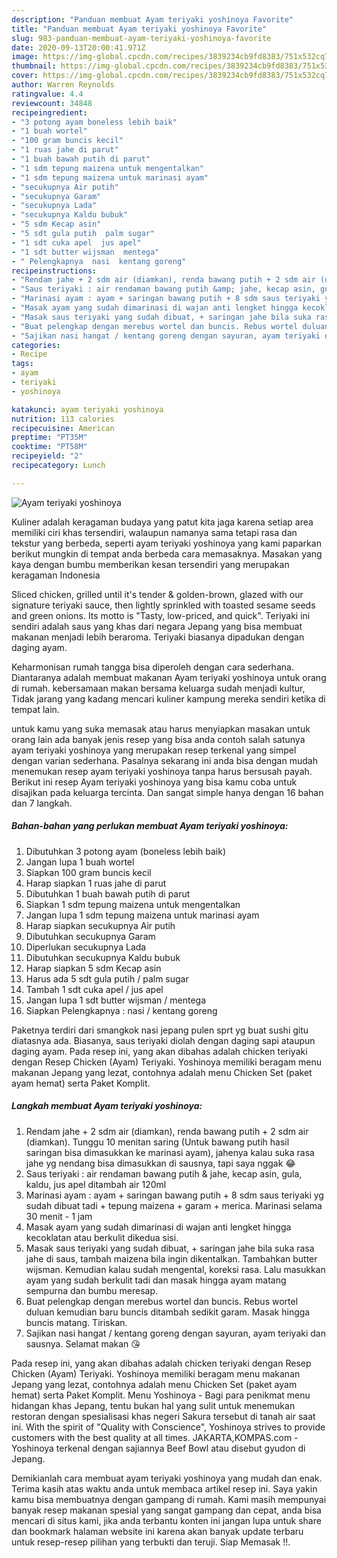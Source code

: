 ```yaml
---
description: "Panduan membuat Ayam teriyaki yoshinoya Favorite"
title: "Panduan membuat Ayam teriyaki yoshinoya Favorite"
slug: 983-panduan-membuat-ayam-teriyaki-yoshinoya-favorite
date: 2020-09-13T20:00:41.971Z
image: https://img-global.cpcdn.com/recipes/3839234cb9fd8383/751x532cq70/ayam-teriyaki-yoshinoya-foto-resep-utama.jpg
thumbnail: https://img-global.cpcdn.com/recipes/3839234cb9fd8383/751x532cq70/ayam-teriyaki-yoshinoya-foto-resep-utama.jpg
cover: https://img-global.cpcdn.com/recipes/3839234cb9fd8383/751x532cq70/ayam-teriyaki-yoshinoya-foto-resep-utama.jpg
author: Warren Reynolds
ratingvalue: 4.4
reviewcount: 34848
recipeingredient:
- "3 potong ayam boneless lebih baik"
- "1 buah wortel"
- "100 gram buncis kecil"
- "1 ruas jahe di parut"
- "1 buah bawah putih di parut"
- "1 sdm tepung maizena untuk mengentalkan"
- "1 sdm tepung maizena untuk marinasi ayam"
- "secukupnya Air putih"
- "secukupnya Garam"
- "secukupnya Lada"
- "secukupnya Kaldu bubuk"
- "5 sdm Kecap asin"
- "5 sdt gula putih  palm sugar"
- "1 sdt cuka apel  jus apel"
- "1 sdt butter wijsman  mentega"
- " Pelengkapnya  nasi  kentang goreng"
recipeinstructions:
- "Rendam jahe + 2 sdm air (diamkan), renda bawang putih + 2 sdm air (diamkan). Tunggu 10 menitan saring (Untuk bawang putih hasil saringan bisa dimasukkan ke marinasi ayam), jahenya kalau suka rasa jahe yg nendang bisa dimasukkan di sausnya, tapi saya nggak 😂"
- "Saus teriyaki : air rendaman bawang putih &amp; jahe, kecap asin, gula, kaldu, jus apel ditambah air 120ml"
- "Marinasi ayam : ayam + saringan bawang putih + 8 sdm saus teriyaki yg sudah dibuat tadi + tepung maizena + garam + merica. Marinasi selama 30 menit - 1 jam"
- "Masak ayam yang sudah dimarinasi di wajan anti lengket hingga kecoklatan atau berkulit dikedua sisi."
- "Masak saus teriyaki yang sudah dibuat, + saringan jahe bila suka rasa jahe di saus, tambah maizena bila ingin dikentalkan. Tambahkan butter wijsman. Kemudian kalau sudah mengental, koreksi rasa. Lalu masukkan ayam yang sudah berkulit tadi dan masak hingga ayam matang sempurna dan bumbu meresap."
- "Buat pelengkap dengan merebus wortel dan buncis. Rebus wortel duluan kemudian baru buncis ditambah sedikit garam. Masak hingga buncis matang. Tiriskan."
- "Sajikan nasi hangat / kentang goreng dengan sayuran, ayam teriyaki dan sausnya. Selamat makan 😘"
categories:
- Recipe
tags:
- ayam
- teriyaki
- yoshinoya

katakunci: ayam teriyaki yoshinoya 
nutrition: 113 calories
recipecuisine: American
preptime: "PT35M"
cooktime: "PT58M"
recipeyield: "2"
recipecategory: Lunch

---
```



![Ayam teriyaki yoshinoya](https://img-global.cpcdn.com/recipes/3839234cb9fd8383/751x532cq70/ayam-teriyaki-yoshinoya-foto-resep-utama.jpg)

Kuliner adalah keragaman budaya yang patut kita jaga karena setiap area memiliki ciri khas tersendiri, walaupun namanya sama tetapi rasa dan tekstur yang berbeda, seperti ayam teriyaki yoshinoya yang kami paparkan berikut mungkin di tempat anda berbeda cara memasaknya. Masakan yang kaya dengan bumbu memberikan kesan tersendiri yang merupakan keragaman Indonesia

Sliced chicken, grilled until it&#39;s tender &amp; golden-brown, glazed with our signature teriyaki sauce, then lightly sprinkled with toasted sesame seeds and green onions. Its motto is &#34;Tasty, low-priced, and quick&#34;. Teriyaki ini sendiri adalah saus yang khas dari negara Jepang yang bisa membuat makanan menjadi lebih beraroma. Teriyaki biasanya dipadukan dengan daging ayam.

Keharmonisan rumah tangga bisa diperoleh dengan cara sederhana. Diantaranya adalah membuat makanan Ayam teriyaki yoshinoya untuk orang di rumah. kebersamaan makan bersama keluarga sudah menjadi kultur, Tidak jarang yang kadang mencari kuliner kampung mereka sendiri ketika di tempat lain.

untuk kamu yang suka memasak atau harus menyiapkan masakan untuk orang lain ada banyak jenis resep yang bisa anda contoh salah satunya ayam teriyaki yoshinoya yang merupakan resep terkenal yang simpel dengan varian sederhana. Pasalnya sekarang ini anda bisa dengan mudah menemukan resep ayam teriyaki yoshinoya tanpa harus bersusah payah.
Berikut ini resep Ayam teriyaki yoshinoya yang bisa kamu coba untuk disajikan pada keluarga tercinta. Dan sangat simple hanya dengan 16 bahan dan 7 langkah.


<!--inarticleads1-->

##### Bahan-bahan yang perlukan membuat Ayam teriyaki yoshinoya:

1. Dibutuhkan 3 potong ayam (boneless lebih baik)
1. Jangan lupa 1 buah wortel
1. Siapkan 100 gram buncis kecil
1. Harap siapkan 1 ruas jahe di parut
1. Dibutuhkan 1 buah bawah putih di parut
1. Siapkan 1 sdm tepung maizena untuk mengentalkan
1. Jangan lupa 1 sdm tepung maizena untuk marinasi ayam
1. Harap siapkan secukupnya Air putih
1. Dibutuhkan secukupnya Garam
1. Diperlukan secukupnya Lada
1. Dibutuhkan secukupnya Kaldu bubuk
1. Harap siapkan 5 sdm Kecap asin
1. Harus ada 5 sdt gula putih / palm sugar
1. Tambah 1 sdt cuka apel / jus apel
1. Jangan lupa 1 sdt butter wijsman / mentega
1. Siapkan  Pelengkapnya : nasi / kentang goreng


Paketnya terdiri dari smangkok nasi jepang pulen sprt yg buat sushi gitu diatasnya ada. Biasanya, saus teriyaki diolah dengan daging sapi ataupun daging ayam. Pada resep ini, yang akan dibahas adalah chicken teriyaki dengan Resep Chicken (Ayam) Teriyaki. Yoshinoya memiliki beragam menu makanan Jepang yang lezat, contohnya adalah menu Chicken Set (paket ayam hemat) serta Paket Komplit. 

<!--inarticleads2-->

##### Langkah membuat  Ayam teriyaki yoshinoya:

1. Rendam jahe + 2 sdm air (diamkan), renda bawang putih + 2 sdm air (diamkan). Tunggu 10 menitan saring (Untuk bawang putih hasil saringan bisa dimasukkan ke marinasi ayam), jahenya kalau suka rasa jahe yg nendang bisa dimasukkan di sausnya, tapi saya nggak 😂
1. Saus teriyaki : air rendaman bawang putih &amp; jahe, kecap asin, gula, kaldu, jus apel ditambah air 120ml
1. Marinasi ayam : ayam + saringan bawang putih + 8 sdm saus teriyaki yg sudah dibuat tadi + tepung maizena + garam + merica. Marinasi selama 30 menit - 1 jam
1. Masak ayam yang sudah dimarinasi di wajan anti lengket hingga kecoklatan atau berkulit dikedua sisi.
1. Masak saus teriyaki yang sudah dibuat, + saringan jahe bila suka rasa jahe di saus, tambah maizena bila ingin dikentalkan. Tambahkan butter wijsman. Kemudian kalau sudah mengental, koreksi rasa. Lalu masukkan ayam yang sudah berkulit tadi dan masak hingga ayam matang sempurna dan bumbu meresap.
1. Buat pelengkap dengan merebus wortel dan buncis. Rebus wortel duluan kemudian baru buncis ditambah sedikit garam. Masak hingga buncis matang. Tiriskan.
1. Sajikan nasi hangat / kentang goreng dengan sayuran, ayam teriyaki dan sausnya. Selamat makan 😘


Pada resep ini, yang akan dibahas adalah chicken teriyaki dengan Resep Chicken (Ayam) Teriyaki. Yoshinoya memiliki beragam menu makanan Jepang yang lezat, contohnya adalah menu Chicken Set (paket ayam hemat) serta Paket Komplit. Menu Yoshinoya - Bagi para penikmat menu hidangan khas Jepang, tentu bukan hal yang sulit untuk menemukan restoran dengan spesialisasi khas negeri Sakura tersebut di tanah air saat ini. With the spirit of &#34;Quality with Conscience&#34;, Yoshinoya strives to provide customers with the best quality at all times. JAKARTA,KOMPAS.com - Yoshinoya terkenal dengan sajiannya Beef Bowl atau disebut gyudon di Jepang. 

Demikianlah cara membuat ayam teriyaki yoshinoya yang mudah dan enak. Terima kasih atas waktu anda untuk membaca artikel resep ini. Saya yakin kamu bisa membuatnya dengan gampang di rumah. Kami masih mempunyai banyak resep makanan spesial yang sangat gampang dan cepat, anda bisa mencari di situs kami, jika anda terbantu konten ini jangan lupa untuk share dan bookmark halaman website ini karena akan banyak update terbaru untuk resep-resep pilihan yang terbukti dan teruji. Siap Memasak !!. 
